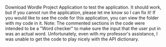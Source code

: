 Download Wordle Project Application to test the application. It should work, but if you cannot run the application, please let me know so I can fix it! If you would like to see the code for this application, you can view the folder with my code in it.
Note: The commented sections in the code were intended to be a "Word checker" to make sure the input that the user put in was an actual word. Unfortunately, even with my professor's assistance, I was unable to get the code to play nicely with the API dictionary.
